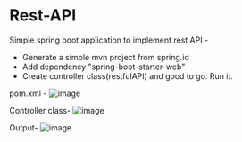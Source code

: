 # Rest-API
Simple spring boot application to implement rest API - 
* Generate a simple mvn project from spring.io
* Add dependency "spring-boot-starter-web"
* Create controller class(restfulAPI) and good to go. Run it.

pom.xml - 
![image](https://user-images.githubusercontent.com/34910004/110059796-f4be4080-7d8a-11eb-92e7-e62657b68c55.png)

Controller class-
![image](https://user-images.githubusercontent.com/34910004/110059853-0c95c480-7d8b-11eb-9b53-1b49ef2f1c01.png)

Output-
![image](https://user-images.githubusercontent.com/34910004/110060074-57174100-7d8b-11eb-8495-aa91db6e1010.png)
